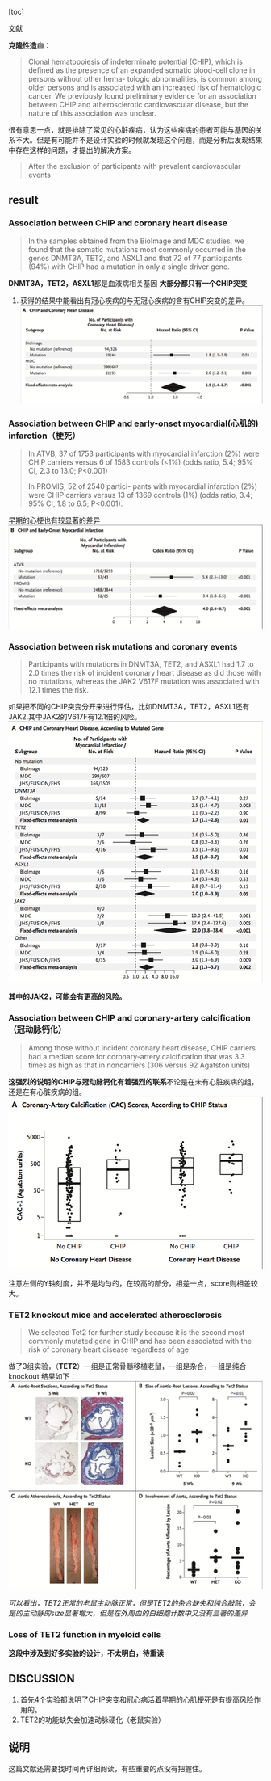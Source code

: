 [toc]

[文献](http://www.nejm.org/doi/10.1056/NEJMoa1701719)



**克隆性造血**：

>Clonal hematopoiesis of indeterminate potential (CHIP), which is defined as the presence of an expanded somatic blood-cell clone in persons without other hema- tologic abnormalities, is common among older persons and is associated with an increased risk of hematologic cancer. We previously found preliminary evidence for an association between CHIP and atherosclerotic cardiovascular disease, but the nature of this association was unclear.

很有意思一点，就是排除了常见的心脏疾病，认为这些疾病的患者可能与基因的关系不大。但是有可能并不是设计实验的时候就发现这个问题，而是分析后发现结果中存在这样的问题，才提出的解决方案。

>After the exclusion of participants with prevalent cardiovascular events

## result ##

### Association between CHIP and coronary heart disease

>In the samples obtained from the BioImage and MDC studies, we found that the somatic mutations most commonly occurred in the genes DNMT3A, TET2, and ASXL1 and that 72 of 77 participants (94%) with CHIP had a mutation in only a single driver gene.

**DNMT3A，TET2，ASXL1**都是血液病相关基因
**大部分都只有一个CHIP突变**

1. 获得的结果中能看出有冠心疾病的与无冠心疾病的含有CHIP突变的差异。
![figure1](../pics/CHIP&cardF1.png)

### Association between CHIP and early-onset myocardial(心肌的) infarction（梗死）

>In ATVB, 37 of 1753 participants with myocardial infarction (2%) were CHIP carriers versus 6 of 1583 controls (<1%) (odds ratio, 5.4; 95% CI, 2.3 to 13.0; P<0.001)
>
>In PROMIS, 52 of 2540 partici- pants with myocardial infarction (2%) were CHIP carriers versus 13 of 1369 controls (1%) (odds ratio, 3.4; 95% CI, 1.8 to 6.5; P<0.001).

早期的心梗也有较显著的差异
![figure2](../pics/CHIP&cardF2.png)

### Association between risk mutations and coronary events

>Participants with mutations in DNMT3A, TET2, and ASXL1 had 1.7 to 2.0 times the risk of incident coronary heart disease as did those with no mutations, whereas the JAK2 V617F mutation was associated with 12.1 times the risk.

如果把不同的CHIP突变分开来进行评估，比如DNMT3A，TET2，ASXL1还有JAK2.其中JAK2的V617F有12.1倍的风险。
![figure3](../pics/CHIP&cardF3.png)

**其中的JAK2，可能会有更高的风险。**

### Association between CHIP and coronary-artery calcification（冠动脉钙化）

>Among those without incident coronary heart disease, CHIP carriers had a median score for coronary-artery calcification that was 3.3 times as high as that in noncarriers (306 versus 92 Agatston units)

**这强烈的说明的CHIP与冠动脉钙化有着强烈的联系**不论是在未有心脏疾病的组，还是在有心脏疾病的组。
![figure4](../pics/CHIP&cardF4.png)

注意左侧的Y轴刻度，并不是均匀的，在较高的部分，相差一点，score则相差较大。

### TET2 knockout mice and accelerated atherosclerosis ###

>We selected Tet2 for further study because it is the second most commonly mutated gene in CHIP and has been associated with the risk of coronary heart disease regardless of age

做了3组实验，（**TET2**）一组是正常骨髓移植老鼠，一组是杂合，一组是纯合knockout
结果如下：
![figure5](../pics/CHIP&cardF5.png)

_可以看出，TET2正常的老鼠主动脉正常，但是TET2的杂合缺失和纯合敲除，会是的主动脉的size显著增大，但是在外周血的白细胞计数中又没有显著的差异_

### Loss of TET2 function in myeloid cells ###

**这段中涉及到好多实验的设计，不太明白，待重读**

## DISCUSSION ##

1. 首先4个实验都说明了CHIP突变和冠心病活着早期的心肌梗死是有提高风险作用的。
2. TET2的功能缺失会加速动脉硬化（老鼠实验）


## 说明 ##

这篇文献还需要找时间再详细阅读，有些重要的点没有把握住。